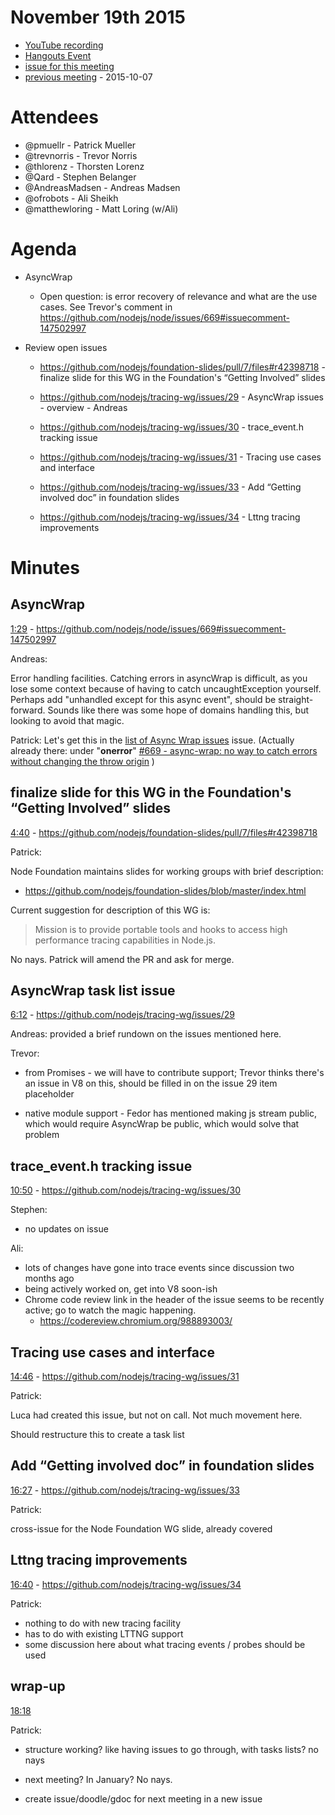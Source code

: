 November 19th 2015
================================================================================

* [YouTube recording](https://www.youtube.com/watch?v=vxY_OLHF66A)
* [Hangouts Event](https://plus.google.com/events/cso6u3m03mcqr0nan52d4epbcfc)
* [issue for this meeting](https://github.com/nodejs/tracing-wg/issues/32)
* [previous meeting](https://github.com/nodejs/tracing-wg/blob/master/wg-meetings/2015-10-07.md) - 2015-10-07


Attendees
================================================================================

* @pmuellr - Patrick Mueller
* @trevnorris - Trevor Norris
* @thlorenz - Thorsten Lorenz
* @Qard - Stephen Belanger
* @AndreasMadsen - Andreas Madsen
* @ofrobots - Ali Sheikh
* @matthewloring - Matt Loring (w/Ali)


Agenda
================================================================================

* AsyncWrap

  * Open question: is error recovery of relevance and what are the use cases.
    See Trevor's comment in https://github.com/nodejs/node/issues/669#issuecomment-147502997

* Review open issues

  * https://github.com/nodejs/foundation-slides/pull/7/files#r42398718 -
    finalize slide for this WG in the Foundation's “Getting Involved” slides

  * https://github.com/nodejs/tracing-wg/issues/29 -
    AsyncWrap issues - overview - Andreas

  * https://github.com/nodejs/tracing-wg/issues/30 -
    trace_event.h tracking issue

  * https://github.com/nodejs/tracing-wg/issues/31 -
    Tracing use cases and interface

  * https://github.com/nodejs/tracing-wg/issues/33 -
    Add “Getting involved doc” in foundation slides

  * https://github.com/nodejs/tracing-wg/issues/34 -
    Lttng tracing improvements


Minutes
================================================================================


AsyncWrap
--------------------------------------------------------------------------------

[1:29](https://youtu.be/vxY_OLHF66A?t=89) -
https://github.com/nodejs/node/issues/669#issuecomment-147502997

Andreas:

Error handling facilities.  Catching errors in asyncWrap is difficult, as you
lose some context because of having to catch uncaughtException yourself.
Perhaps add "unhandled except for this async event", should be straight-forward.
Sounds like there was some hope of domains handling this, but looking to avoid
that magic.

Patrick: Let's get this in the
[list of Async Wrap issues](https://github.com/nodejs/tracing-wg/issues/29)
issue. (Actually already there: under "**onerror**"
[#669 - async-wrap: no way to catch errors without changing the throw origin](https://github.com/nodejs/node/issues/669)
)


finalize slide for this WG in the Foundation's “Getting Involved” slides
--------------------------------------------------------------------------------

[4:40](https://youtu.be/vxY_OLHF66A?t=280) -
https://github.com/nodejs/foundation-slides/pull/7/files#r42398718

Patrick:

Node Foundation maintains slides for working groups with brief description:

* https://github.com/nodejs/foundation-slides/blob/master/index.html

Current suggestion for description of this WG is:

> Mission is to provide portable tools and hooks to access high performance
> tracing capabilities in Node.js.

No nays.  Patrick will amend the PR and ask for merge.


AsyncWrap task list issue
--------------------------------------------------------------------------------

[6:12](https://youtu.be/vxY_OLHF66A?t=372) -
https://github.com/nodejs/tracing-wg/issues/29

Andreas: provided a brief rundown on the issues mentioned here.

Trevor:

* from Promises - we will have to contribute support; Trevor thinks there's an
  issue in V8 on this, should be filled in on the issue 29 item placeholder

* native module support - Fedor has mentioned making js stream public, which
  would require AsyncWrap be public, which would solve that problem


trace_event.h tracking issue
--------------------------------------------------------------------------------

[10:50](https://youtu.be/vxY_OLHF66A?t=650) -
https://github.com/nodejs/tracing-wg/issues/30

Stephen:

* no updates on issue

Ali:

* lots of changes have gone into trace events since discussion two months ago
* being actively worked on, get into V8 soon-ish
* Chrome code review link in the header of the issue seems to be recently active;
go to watch the magic happening.
  * https://codereview.chromium.org/988893003/


Tracing use cases and interface
--------------------------------------------------------------------------------

[14:46](https://youtu.be/vxY_OLHF66A?t=886) -
https://github.com/nodejs/tracing-wg/issues/31

Patrick:

Luca had created this issue, but not on call.  Not much movement here.

Should restructure this to create a task list


Add “Getting involved doc” in foundation slides
--------------------------------------------------------------------------------

[16:27](https://youtu.be/vxY_OLHF66A?t=987) -
https://github.com/nodejs/tracing-wg/issues/33

Patrick:

cross-issue for the Node Foundation WG slide, already covered


Lttng tracing improvements
--------------------------------------------------------------------------------

[16:40](https://youtu.be/vxY_OLHF66A?t=1000) -
https://github.com/nodejs/tracing-wg/issues/34

Patrick:

* nothing to do with new tracing facility
* has to do with existing LTTNG support
* some discussion here about what tracing events / probes should be used


wrap-up
--------------------------------------------------------------------------------

[18:18](https://youtu.be/vxY_OLHF66A?t=1098)

Patrick:

* structure working?  like having issues to go through, with tasks lists?  no
  nays

* next meeting? In January?  No nays.

* create issue/doodle/gdoc for next meeting in a new issue

